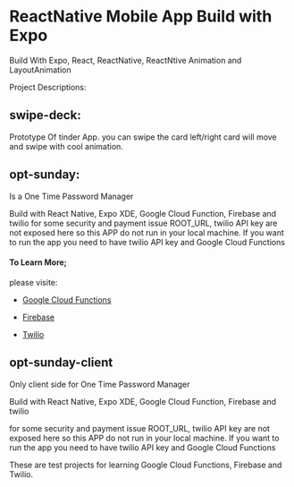 # ReactNative Mobile App Build with Expo
Build With Expo, React, ReactNative, ReactNtive Animation and LayoutAnimation

Project Descriptions:
## swipe-deck: 
Prototype Of tinder App. you can swipe the card left/right card will move and swipe with cool animation.

## opt-sunday: 
Is a One Time Password Manager 

Build with React Native, Expo XDE, Google Cloud Function, Firebase and twilio for some security and payment issue ROOT_URL, twilio API key are not exposed here so this APP do not run in your local machine. If you want to run the app you need to have twilio API key and Google Cloud Functions 

#### To Learn More; 

please visite:

- [Google Cloud Functions](https://cloud.google.com/functions/)

- [Firebase](https://firebase.google.com/)

- [Twilio](https://www.twilio.com/)


## opt-sunday-client
Only client side for One Time Password Manager

Build with React Native, Expo XDE, Google Cloud Function, Firebase and twilio

for some security and payment issue ROOT_URL, twilio API key are not exposed here so this APP do not run in your local 
machine. If you want to run the app you need to have twilio API key and Google Cloud Functions

These are  test projects for learning Google Cloud Functions, Firebase and Twilio.



